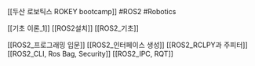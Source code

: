 [[두산 로보틱스 ROKEY bootcamp]]
#ROS2 #Robotics 

[[기초 이론_1]]
[[ROS2설치]]
[[ROS2_기초]]

[[ROS2_프로그래밍 입문]]
[[ROS2_인터페이스 생성]]
[[ROS2_RCLPY과 주피터]]
[[ROS2_CLI, Ros Bag, Security]]
[[ROS2_IPC, RQT]]
